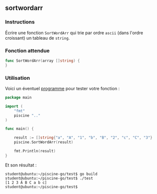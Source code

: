 ## sortwordarr

### Instructions

Écrire une fonction `SortWordArr` qui trie par ordre `ascii` (dans l'ordre croissant) un tableau de `string`.

### Fonction attendue

```go
func SortWordArr(array []string) {
}
```

### Utilisation

Voici un éventuel [programme](TODO-LINK) pour tester votre fonction :

```go
package main

import (
	"fmt"
	piscine ".."
)

func main() {

	result := []string{"a", "A", "1", "b", "B", "2", "c", "C", "3"}
	piscine.SortWordArr(result)

	fmt.Println(result)
}
```

Et son résultat :

```console
student@ubuntu:~/piscine-go/test$ go build
student@ubuntu:~/piscine-go/test$ ./test
[1 2 3 A B C a b c]
student@ubuntu:~/piscine-go/test$
```
